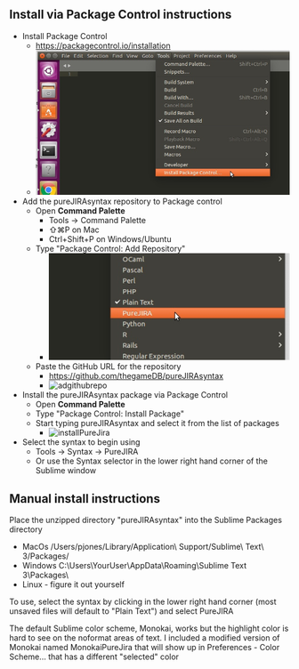## Install via Package Control instructions
- Install Package Control 
	- https://packagecontrol.io/installation
	- ![Install package control](imgs/installPackageControl.jpg)
- Add the pureJIRAsyntax repository to Package control
	- Open **Command Palette**
		- Tools -> Command Palette
		- ⇧⌘P on Mac
		- Ctrl+Shift+P on Windows/Ubuntu
	- Type "Package Control: Add Repository"
		- ![addrepo](imgs/setSyntax.jpg)
	- Paste the GitHub URL for the repository
		- https://github.com/thegameDB/pureJIRAsyntax
		- ![adgithubrepo](addGithubRepo.jpg)
- Install the pureJIRAsyntax package via Package Control
	- Open **Command Palette**
	- Type "Package Control: Install Package"
	- Start typing pureJIRAsyntax and select it from the list of packages
		- ![installPureJira](installPackageControl.jpg)
- Select the syntax to begin using
	- Tools -> Syntax -> PureJIRA
	- Or use the Syntax selector in the lower right hand corner of the Sublime window

## Manual install instructions
Place the unzipped directory "pureJIRAsyntax" into the Sublime Packages directory
- MacOs /Users/pjones/Library/Application\ Support/Sublime\ Text\ 3/Packages/
- Windows C:\Users\YourUser\AppData\Roaming\Sublime Text 3\Packages\
- Linux - figure it out yourself 

To use, select the syntax by clicking in the lower right hand corner (most unsaved files will default to "Plain Text") and select PureJIRA 


The default Sublime color scheme, Monokai, works but the highlight color is hard to see on the noformat areas of text. 
I included a modified version of Monokai named MonokaiPureJira that will show up in Preferences - Color Scheme... that has a different "selected" color
